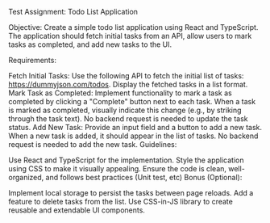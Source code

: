 Test Assignment: Todo List Application

Objective: Create a simple todo list application using React and TypeScript. The application should fetch initial tasks from an API, allow users to mark tasks as completed, and add new tasks to the UI.

Requirements:

Fetch Initial Tasks:
Use the following API to fetch the initial list of tasks: https://dummyjson.com/todos.
Display the fetched tasks in a list format.
Mark Task as Completed:
Implement functionality to mark a task as completed by clicking a "Complete" button next to each task.
When a task is marked as completed, visually indicate this change (e.g., by striking through the task text).
No backend request is needed to update the task status.
Add New Task:
Provide an input field and a button to add a new task.
When a new task is added, it should appear in the list of tasks.
No backend request is needed to add the new task.
Guidelines:

Use React and TypeScript for the implementation.
Style the application using CSS to make it visually appealing.
Ensure the code is clean, well-organized, and follows best practices (Unit test, etc)
Bonus (Optional):

Implement local storage to persist the tasks between page reloads.
Add a feature to delete tasks from the list.
Use CSS-in-JS library to create reusable and extendable UI components.

